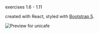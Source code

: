 exercises 1.6 - 1.11

created with React, styled with [Bootstrap 5](https://getbootstrap.com).

![Preview for unicafe](https://images2.imgbox.com/26/80/BjbEX2wS_o.png)